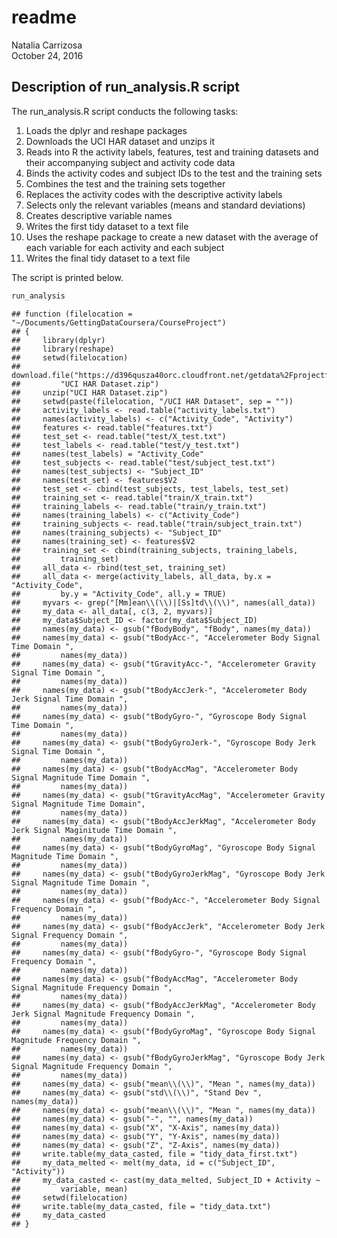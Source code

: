 # readme
Natalia Carrizosa  
October 24, 2016  



## Description of run_analysis.R script

The run_analysis.R script conducts the following tasks:

1. Loads the dplyr and reshape packages 
2. Downloads the UCI HAR dataset and unzips it
3. Reads into R the activity labels, features, test and training datasets and their accompanying subject and activity code data
4. Binds the activity codes and subject IDs to the test and the training sets
5. Combines the test and the training sets together
6. Replaces the activity codes with the descriptive activity labels
7. Selects only the relevant variables (means and standard deviations)
8. Creates descriptive variable names
9. Writes the first tidy dataset to a text file
10. Uses the reshape package to create a new dataset with the average of each variable for each activity and each subject
11. Writes the final tidy dataset to a text file

The script is printed below.




```r
run_analysis
```

```
## function (filelocation = "~/Documents/GettingDataCoursera/CourseProject") 
## {
##     library(dplyr)
##     library(reshape)
##     setwd(filelocation)
##     download.file("https://d396qusza40orc.cloudfront.net/getdata%2Fprojectfiles%2FUCI%20HAR%20Dataset.zip", 
##         "UCI HAR Dataset.zip")
##     unzip("UCI HAR Dataset.zip")
##     setwd(paste(filelocation, "/UCI HAR Dataset", sep = ""))
##     activity_labels <- read.table("activity_labels.txt")
##     names(activity_labels) <- c("Activity_Code", "Activity")
##     features <- read.table("features.txt")
##     test_set <- read.table("test/X_test.txt")
##     test_labels <- read.table("test/y_test.txt")
##     names(test_labels) = "Activity_Code"
##     test_subjects <- read.table("test/subject_test.txt")
##     names(test_subjects) <- "Subject_ID"
##     names(test_set) <- features$V2
##     test_set <- cbind(test_subjects, test_labels, test_set)
##     training_set <- read.table("train/X_train.txt")
##     training_labels <- read.table("train/y_train.txt")
##     names(training_labels) <- c("Activity_Code")
##     training_subjects <- read.table("train/subject_train.txt")
##     names(training_subjects) <- "Subject_ID"
##     names(training_set) <- features$V2
##     training_set <- cbind(training_subjects, training_labels, 
##         training_set)
##     all_data <- rbind(test_set, training_set)
##     all_data <- merge(activity_labels, all_data, by.x = "Activity_Code", 
##         by.y = "Activity_Code", all.y = TRUE)
##     myvars <- grep("[Mm]ean\\(\\)|[Ss]td\\(\\)", names(all_data))
##     my_data <- all_data[, c(3, 2, myvars)]
##     my_data$Subject_ID <- factor(my_data$Subject_ID)
##     names(my_data) <- gsub("fBodyBody", "fBody", names(my_data))
##     names(my_data) <- gsub("tBodyAcc-", "Accelerometer Body Signal Time Domain ", 
##         names(my_data))
##     names(my_data) <- gsub("tGravityAcc-", "Accelerometer Gravity Signal Time Domain ", 
##         names(my_data))
##     names(my_data) <- gsub("tBodyAccJerk-", "Accelerometer Body Jerk Signal Time Domain ", 
##         names(my_data))
##     names(my_data) <- gsub("tBodyGyro-", "Gyroscope Body Signal Time Domain ", 
##         names(my_data))
##     names(my_data) <- gsub("tBodyGyroJerk-", "Gyroscope Body Jerk Signal Time Domain ", 
##         names(my_data))
##     names(my_data) <- gsub("tBodyAccMag", "Accelerometer Body Signal Magnitude Time Domain ", 
##         names(my_data))
##     names(my_data) <- gsub("tGravityAccMag", "Accelerometer Gravity Signal Magnitude Time Domain", 
##         names(my_data))
##     names(my_data) <- gsub("tBodyAccJerkMag", "Accelerometer Body Jerk Signal Maginitude Time Domain ", 
##         names(my_data))
##     names(my_data) <- gsub("tBodyGyroMag", "Gyroscope Body Signal Magnitude Time Domain ", 
##         names(my_data))
##     names(my_data) <- gsub("tBodyGyroJerkMag", "Gyroscope Body Jerk Signal Magnitude Time Domain ", 
##         names(my_data))
##     names(my_data) <- gsub("fBodyAcc-", "Accelerometer Body Signal Frequency Domain ", 
##         names(my_data))
##     names(my_data) <- gsub("fBodyAccJerk", "Accelerometer Body Jerk Signal Frequency Domain ", 
##         names(my_data))
##     names(my_data) <- gsub("fBodyGyro-", "Gyroscope Body Signal Frequency Domain ", 
##         names(my_data))
##     names(my_data) <- gsub("fBodyAccMag", "Accelerometer Body Signal Magnitude Frequency Domain ", 
##         names(my_data))
##     names(my_data) <- gsub("fBodyAccJerkMag", "Accelerometer Body Jerk Signal Magnitude Frequency Domain ", 
##         names(my_data))
##     names(my_data) <- gsub("fBodyGyroMag", "Gyroscope Body Signal Magnitude Frequency Domain ", 
##         names(my_data))
##     names(my_data) <- gsub("fBodyGyroJerkMag", "Gyroscope Body Jerk Signal Magnitude Frequency Domain ", 
##         names(my_data))
##     names(my_data) <- gsub("mean\\(\\)", "Mean ", names(my_data))
##     names(my_data) <- gsub("std\\(\\)", "Stand Dev ", names(my_data))
##     names(my_data) <- gsub("mean\\(\\)", "Mean ", names(my_data))
##     names(my_data) <- gsub("-", "", names(my_data))
##     names(my_data) <- gsub("X", "X-Axis", names(my_data))
##     names(my_data) <- gsub("Y", "Y-Axis", names(my_data))
##     names(my_data) <- gsub("Z", "Z-Axis", names(my_data))
##     write.table(my_data_casted, file = "tidy_data_first.txt")
##     my_data_melted <- melt(my_data, id = c("Subject_ID", "Activity"))
##     my_data_casted <- cast(my_data_melted, Subject_ID + Activity ~ 
##         variable, mean)
##     setwd(filelocation)
##     write.table(my_data_casted, file = "tidy_data.txt")
##     my_data_casted
## }
```

